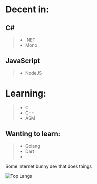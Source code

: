 <a href="https://github.com/Obimydudee/Obimydudee">
<img alt="" src="https://komarev.com/ghpvc/?username=Obimydudee&style=flat-square&color=7a0de0">
</a>



# Decent in:
## C#
> - .NET
> - Mono
## JavaScript
> - NodeJS


# Learning:
> - C
> - C++
> - ASM

## Wanting to learn:
> - Golang
> - Dart
> - 


Some internet bunny dev that does things

![Top Langs](https://github-readme-stats.vercel.app//api/top-langs/?username=Obimydudee&count_private=false&show_icons=true&bg_color=121212&title_color=7f00ff&text_color=cccccc&icon_color=ac07bf&border_color=7f00ff)

